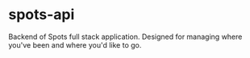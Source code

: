 # spots-api
Backend of Spots full stack application. Designed for managing where you've been and where you'd like to go.
